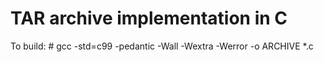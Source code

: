 # TAR archive implementation in C
To build:
    # gcc -std=c99 -pedantic -Wall -Wextra -Werror -o ARCHIVE *.c 
